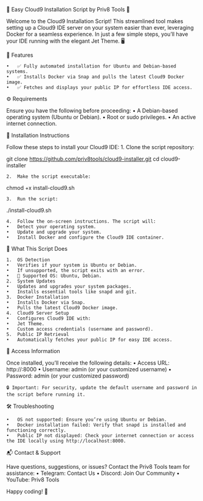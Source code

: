 🚀 Easy Cloud9 Installation Script by Priv8 Tools 🌟

Welcome to the Cloud9 Installation Script! This streamlined tool makes setting up a Cloud9 IDE server on your system easier than ever, leveraging Docker for a seamless experience. In just a few simple steps, you’ll have your IDE running with the elegant Jet Theme. 🖥️

🎯 Features

	•	✅ Fully automated installation for Ubuntu and Debian-based systems.
	•	✅ Installs Docker via Snap and pulls the latest Cloud9 Docker image.
	•	✅ Fetches and displays your public IP for effortless IDE access.

⚙️ Requirements

Ensure you have the following before proceeding:
	•	A Debian-based operating system (Ubuntu or Debian).
	•	Root or sudo privileges.
	•	An active internet connection.

📖 Installation Instructions

Follow these steps to install your Cloud9 IDE:
	1.	Clone the script repository:

git clone https://github.com/priv8tools/cloud9-installer.git
cd cloud9-installer


	2.	Make the script executable:

chmod +x install-cloud9.sh


	3.	Run the script:

./install-cloud9.sh


	4.	Follow the on-screen instructions. The script will:
	•	Detect your operating system.
	•	Update and upgrade your system.
	•	Install Docker and configure the Cloud9 IDE container.

🚀 What This Script Does

	1.	OS Detection
	•	Verifies if your system is Ubuntu or Debian.
	•	If unsupported, the script exits with an error.
	•	🔧 Supported OS: Ubuntu, Debian.
	2.	System Updates
	•	Updates and upgrades your system packages.
	•	Installs essential tools like snapd and git.
	3.	Docker Installation
	•	Installs Docker via Snap.
	•	Pulls the latest Cloud9 Docker image.
	4.	Cloud9 Server Setup
	•	Configures Cloud9 IDE with:
	•	Jet Theme.
	•	Custom access credentials (username and password).
	5.	Public IP Retrieval
	•	Automatically fetches your public IP for easy IDE access.

🌟 Access Information

Once installed, you’ll receive the following details:
	•	Access URL: http://<Public-IP>:8000
	•	Username: admin (or your customized username)
	•	Password: admin (or your customized password)

	🔒 Important: For security, update the default username and password in the script before running it.

🛠️ Troubleshooting

	•	OS not supported: Ensure you’re using Ubuntu or Debian.
	•	Docker installation failed: Verify that snapd is installed and functioning correctly.
	•	Public IP not displayed: Check your internet connection or access the IDE locally using http://localhost:8000.

📬 Contact & Support

Have questions, suggestions, or issues? Contact the Priv8 Tools team for assistance:
	•	Telegram: Contact Us
	•	Discord: Join Our Community
	•	YouTube: Priv8 Tools

Happy coding! 🎉
